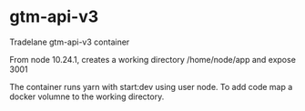 # gtm-api-v3
Tradelane gtm-api-v3 container

From node 10.24.1, creates a working directory /home/node/app and expose 3001

The container runs yarn with start:dev using user node.  To add code map a docker volumne to the working directory.
